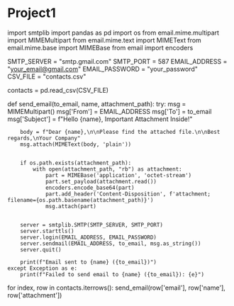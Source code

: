 # Project1

import smtplib
import pandas as pd
import os
from email.mime.multipart import MIMEMultipart
from email.mime.text import MIMEText
from email.mime.base import MIMEBase
from email import encoders


SMTP_SERVER = "smtp.gmail.com"
SMTP_PORT = 587
EMAIL_ADDRESS = "your_email@gmail.com" 
EMAIL_PASSWORD = "your_password"  
CSV_FILE = "contacts.csv" 


contacts = pd.read_csv(CSV_FILE)

def send_email(to_email, name, attachment_path):
    try:
        msg = MIMEMultipart()
        msg['From'] = EMAIL_ADDRESS
        msg['To'] = to_email
        msg['Subject'] = f"Hello {name}, Important Attachment Inside!"

        body = f"Dear {name},\n\nPlease find the attached file.\n\nBest regards,\nYour Company"
        msg.attach(MIMEText(body, 'plain'))


        if os.path.exists(attachment_path):
            with open(attachment_path, "rb") as attachment:
                part = MIMEBase('application', 'octet-stream')
                part.set_payload(attachment.read())
                encoders.encode_base64(part)
                part.add_header('Content-Disposition', f'attachment; filename={os.path.basename(attachment_path)}')
                msg.attach(part)
        
      
        server = smtplib.SMTP(SMTP_SERVER, SMTP_PORT)
        server.starttls()
        server.login(EMAIL_ADDRESS, EMAIL_PASSWORD)
        server.sendmail(EMAIL_ADDRESS, to_email, msg.as_string())
        server.quit()

        print(f"Email sent to {name} ({to_email})")
    except Exception as e:
        print(f"Failed to send email to {name} ({to_email}): {e}")


for index, row in contacts.iterrows():
    send_email(row['email'], row['name'], row['attachment'])
